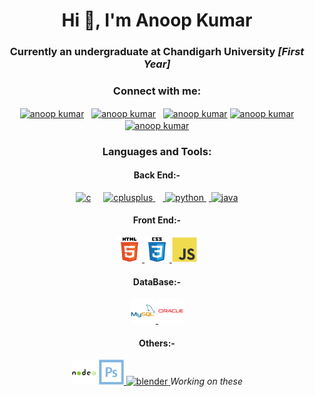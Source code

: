 <div align="center">
<h1 align="center">Hi 👋, I'm Anoop Kumar</h1>
<h3 align="center"><b>Currently an undergraduate at Chandigarh University <i>[First Year]</i></b></h3>

<h3 align="center">Connect with me:</h3>
<p align="center">
<a href="https://www.linkedin.com/in/anoop--kumar/" target="blank"><img align="center" src="https://static-00.iconduck.com/assets.00/linkedin-icon-256x256-6yqakm7l.png" alt="anoop kumar" height="50" width="50" /></a>
&nbsp&nbsp<a href="https://www.facebook.com/Ak312002" target="blank"><img align="center" src="https://upload.wikimedia.org/wikipedia/commons/thumb/0/05/Facebook_Logo_%282019%29.png/1200px-Facebook_Logo_%282019%29.png" alt="anoop kumar" height="50" width="50" /></a>
&nbsp&nbsp<a href="https://www.instagram.com/anoopkumar_ak31/" target="blank"><img align="center" src="https://assets.stickpng.com/thumbs/580b57fcd9996e24bc43c521.png" alt="anoop kumar" height="50" width="50" /></a>
<a href="https://www.hackerrank.com/amit312002" target="blank"><img align="center" src="https://upload.wikimedia.org/wikipedia/commons/6/65/HackerRank_logo.png" alt="anoop kumar" height="60"/></a>
<a href="https://www.codechef.com/users/anoop_kumar31" target="blank"><img align="center" src="https://cdn.codechef.com/images/cc-logo.svg" alt="anoop kumar" height="50" /></a>
</p>
<h3>Languages and Tools:</h3>
<p >
<h4>Back End:-</h4>
<a href="https://www.cprogramming.com/" target="_blank" rel="noreferrer"> <img src="https://upload.wikimedia.org/wikipedia/commons/thumb/1/18/C_Programming_Language.svg/695px-C_Programming_Language.svg.png" alt="c"height="50"/></a>
&nbsp&nbsp&nbsp&nbsp<a href="https://www.w3schools.com/cpp/" target="_blank" rel="noreferrer"><img src="https://upload.wikimedia.org/wikipedia/commons/thumb/1/18/ISO_C%2B%2B_Logo.svg/1822px-ISO_C%2B%2B_Logo.svg.png" alt="cplusplus"height="50"/> </a>
&nbsp&nbsp&nbsp<a href="https://www.python.org" target="_blank" rel="noreferrer"> <img src="https://upload.wikimedia.org/wikipedia/commons/thumb/c/c3/Python-logo-notext.svg/1200px-Python-logo-notext.svg.png" alt="python" height="50"/> </a>
&nbsp<a href="https://www.java.com/en/" target="_blank" rel="noreferrer"> <img src="https://i.pinimg.com/originals/f1/ea/a7/f1eaa7278f64e27128e062a3de918265.png" alt="java" height="60"/> </a>
<h4>Front End:-</h4>
<a href="https://www.w3.org/html/" target="_blank" rel="noreferrer"> <img src="https://raw.githubusercontent.com/devicons/devicon/master/icons/html5/html5-original-wordmark.svg" alt="html5" width="40" height="40"/> </a>
<a href="https://www.w3schools.com/css/" target="_blank" rel="noreferrer"> <img src="https://raw.githubusercontent.com/devicons/devicon/master/icons/css3/css3-original-wordmark.svg" alt="css3" width="40" height="40"/> </a>
<a href="https://developer.mozilla.org/en-US/docs/Web/JavaScript" target="_blank" rel="noreferrer"> <img src="https://raw.githubusercontent.com/devicons/devicon/master/icons/javascript/javascript-original.svg" alt="javascript" width="40" height="40"/> </a>
<h4>DataBase:-</h4>
<a href="https://www.mysql.com/" target="_blank" rel="noreferrer"> <img src="https://raw.githubusercontent.com/devicons/devicon/master/icons/mysql/mysql-original-wordmark.svg" alt="mysql" width="40" height="40"/> </a>
  <a href="https://www.mysql.com/" target="_blank" rel="noreferrer"> <img src="https://raw.githubusercontent.com/devicons/devicon/master/icons/oracle/oracle-original.svg" alt="mysql" width="40" height="40"/> </a>
<h4>Others:-</h4>
<a href="https://nodejs.org" target="_blank" rel="noreferrer"> <img src="https://raw.githubusercontent.com/devicons/devicon/master/icons/nodejs/nodejs-original-wordmark.svg" alt="nodejs" width="40" height="40"/></a>
<a href="https://www.photoshop.com/en" target="_blank" rel="noreferrer"> <img src="https://raw.githubusercontent.com/devicons/devicon/master/icons/photoshop/photoshop-line.svg" alt="photoshop" width="40" height="40"/> </a> 
<a href="https://www.blender.org/" target="_blank" rel="noreferrer"> <img src="https://download.blender.org/branding/community/blender_community_badge_white.svg" alt="blender" width="40" height="40"/> </a> <i>Working on these</i>
</p>
</div>
